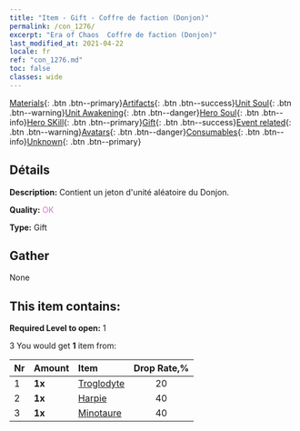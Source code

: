 ```yaml
---
title: "Item - Gift - Coffre de faction (Donjon)"
permalink: /con_1276/
excerpt: "Era of Chaos  Coffre de faction (Donjon)"
last_modified_at: 2021-04-22
locale: fr
ref: "con_1276.md"
toc: false
classes: wide
---
```

 [Materials](/ItemsFR/){: .btn .btn--primary}[Artifacts](/ItemsFR/Artifacts/){: .btn .btn--success}[Unit Soul](/ItemsFR/UnitSoul/){: .btn .btn--warning}[Unit Awakening](/ItemsFR/UnitAwakening/){: .btn .btn--danger}[Hero Soul](/ItemsFR/HeroSoul/){: .btn .btn--info}[Hero SKill](/ItemsFR/HeroSkill/){: .btn .btn--primary}[Gift](/ItemsFR/Gift/){: .btn .btn--success}[Event related](/ItemsFR/Events/){: .btn .btn--warning}[Avatars](/ItemsFR/Avatars/){: .btn .btn--danger}[Consumables](/ItemsFR/Consumables/){: .btn .btn--info}[Unknown](/ItemsFR/Unknown/){: .btn .btn--primary}

## Détails
 **Description:** Contient un jeton d'unité aléatoire du Donjon.

 **Quality:** <span style="color: #DA70D6">OK</span>

 **Type:** Gift

## Gather

  None

## This item contains:

 **Required Level to open:** 1

 3 You would get **1** item  from:

  | Nr | Amount |     Item    | Drop Rate,% |
  |:---|:-------|:------------|:---------:|
  | 1 |  **1x** | [Troglodyte](/fr/Items/unt_244/) | 20 | 
  | 2 |  **1x** | [Harpie](/fr/Items/unt_245/) | 40 | 
  | 3 |  **1x** | [Minotaure](/fr/Items/unt_248/) | 40 | 

